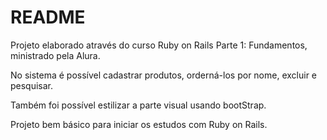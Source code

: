 # README

Projeto elaborado através do curso Ruby on Rails Parte 1: Fundamentos, ministrado pela Alura.

No sistema é possível cadastrar produtos, orderná-los por nome, excluir e pesquisar.

Também foi possível estilizar a parte visual usando bootStrap.

Projeto bem básico para iniciar os estudos com Ruby on Rails.
